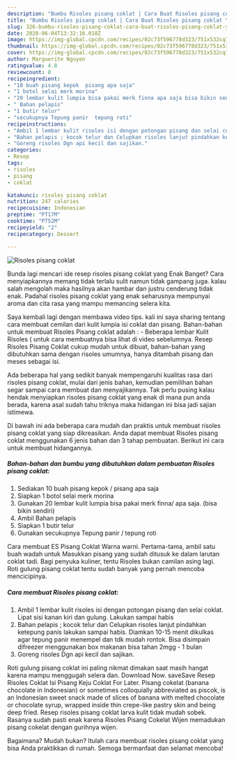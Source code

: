 ```yaml
---
description: "Bumbu Risoles pisang coklat | Cara Buat Risoles pisang coklat Yang Enak Banget"
title: "Bumbu Risoles pisang coklat | Cara Buat Risoles pisang coklat Yang Enak Banget"
slug: 326-bumbu-risoles-pisang-coklat-cara-buat-risoles-pisang-coklat-yang-enak-banget
date: 2020-06-04T13:32:16.018Z
image: https://img-global.cpcdn.com/recipes/02c73f596778d323/751x532cq70/risoles-pisang-coklat-foto-resep-utama.jpg
thumbnail: https://img-global.cpcdn.com/recipes/02c73f596778d323/751x532cq70/risoles-pisang-coklat-foto-resep-utama.jpg
cover: https://img-global.cpcdn.com/recipes/02c73f596778d323/751x532cq70/risoles-pisang-coklat-foto-resep-utama.jpg
author: Marguerite Nguyen
ratingvalue: 4.8
reviewcount: 8
recipeingredient:
- "10 buah pisang kepok  pisang apa saja"
- "1 botol selai merk morina"
- "20 lembar kulit lumpia bisa pakai merk finna apa saja bisa bikin sendiri"
- " Bahan pelapis"
- "1 butir telur"
- "secukupnya Tepung panir  tepung roti"
recipeinstructions:
- "Ambil 1 lembar kulit risoles isi dengan potongan pisang dan selai coklat. Lipat sisi kanan kiri dan gulung. Lakukan sampai habis"
- "Bahan pelapis ; kocok telur dan Celupkan risoles lanjut pindahkan ketepung panis lakukan sampai habis. Diamkan 10-15 menit dikulkas agar tepung panir menempel dan tdk mudah rontok. Bisa disimpain difreezer menggunakan box makanan bisa tahan 2mgg - 1 bulan"
- "Goreng risoles Dgn api kecil dan sajikan."
categories:
- Resep
tags:
- risoles
- pisang
- coklat

katakunci: risoles pisang coklat 
nutrition: 247 calories
recipecuisine: Indonesian
preptime: "PT17M"
cooktime: "PT52M"
recipeyield: "2"
recipecategory: Dessert

---
```



![Risoles pisang coklat](https://img-global.cpcdn.com/recipes/02c73f596778d323/751x532cq70/risoles-pisang-coklat-foto-resep-utama.jpg)

Bunda lagi mencari ide resep risoles pisang coklat yang Enak Banget? Cara menyiapkannya memang tidak terlalu sulit namun tidak gampang juga. kalau salah mengolah maka hasilnya akan hambar dan justru cenderung tidak enak. Padahal risoles pisang coklat yang enak seharusnya mempunyai aroma dan cita rasa yang mampu memancing selera kita.

Saya kembali lagi dengan membawa video tips. kali ini saya sharing tentang cara membuat cemilan dari kulit lumpia isi coklat dan pisang. Bahan-bahan untuk membuat Risoles Pisang coklat adalah : - Beberapa lembar Kulit Risoles ( untuk cara membuatnya bisa lihat di video sebelumnya. Resep Risoles Pisang Coklat cukup mudah untuk dibuat, bahan-bahan yang dibutuhkan sama dengan risoles umumnya, hanya ditambah pisang dan meses sebagai isi.

Ada beberapa hal yang sedikit banyak mempengaruhi kualitas rasa dari risoles pisang coklat, mulai dari jenis bahan, kemudian pemilihan bahan segar sampai cara membuat dan menyajikannya. Tak perlu pusing kalau hendak menyiapkan risoles pisang coklat yang enak di mana pun anda berada, karena asal sudah tahu triknya maka hidangan ini bisa jadi sajian istimewa.


Di bawah ini ada beberapa cara mudah dan praktis untuk membuat risoles pisang coklat yang siap dikreasikan. Anda dapat membuat Risoles pisang coklat menggunakan 6 jenis bahan dan 3 tahap pembuatan. Berikut ini cara untuk membuat hidangannya.

<!--inarticleads1-->

##### Bahan-bahan dan bumbu yang dibutuhkan dalam pembuatan Risoles pisang coklat:

1. Sediakan 10 buah pisang kepok / pisang apa saja
1. Siapkan 1 botol selai merk morina
1. Gunakan 20 lembar kulit lumpia bisa pakai merk finna/ apa saja. (bisa bikin sendiri)
1. Ambil  Bahan pelapis
1. Siapkan 1 butir telur
1. Gunakan secukupnya Tepung panir / tepung roti


Cara membuat ES Pisang Coklat Warna warni. Pertama-tama, ambil satu buah wadah untuk Masukkan pisang yang sudah ditusuk ke dalam larutan coklat tadi. Bagi penyuka kuliner, tentu Risoles bukan camilan asing lagi. Roti gulung pisang coklat tentu sudah banyak yang pernah mencoba mencicipinya. 

<!--inarticleads2-->

##### Cara membuat Risoles pisang coklat:

1. Ambil 1 lembar kulit risoles isi dengan potongan pisang dan selai coklat. Lipat sisi kanan kiri dan gulung. Lakukan sampai habis
1. Bahan pelapis ; kocok telur dan Celupkan risoles lanjut pindahkan ketepung panis lakukan sampai habis. Diamkan 10-15 menit dikulkas agar tepung panir menempel dan tdk mudah rontok. Bisa disimpain difreezer menggunakan box makanan bisa tahan 2mgg - 1 bulan
1. Goreng risoles Dgn api kecil dan sajikan.


Roti gulung pisang coklat ini paling nikmat dimakan saat masih hangat karena mampu menggugah selera dan. Download Now. saveSave Resep Risoles Coklat Isi Pisang Keju Coklat For Later. Pisang cokelat (banana chocolate in Indonesian) or sometimes colloquially abbreviated as piscok, is an Indonesian sweet snack made of slices of banana with melted chocolate or chocolate syrup, wrapped inside thin crepe-like pastry skin and being deep fried. Resep risoles pisang coklat larva kulit tidak mudah sobek. Rasanya sudah pasti enak karena Risoles Pisang Cokelat Wijen memadukan pisang cokelat dengan gurihnya wijen. 

Bagaimana? Mudah bukan? Itulah cara membuat risoles pisang coklat yang bisa Anda praktikkan di rumah. Semoga bermanfaat dan selamat mencoba!

